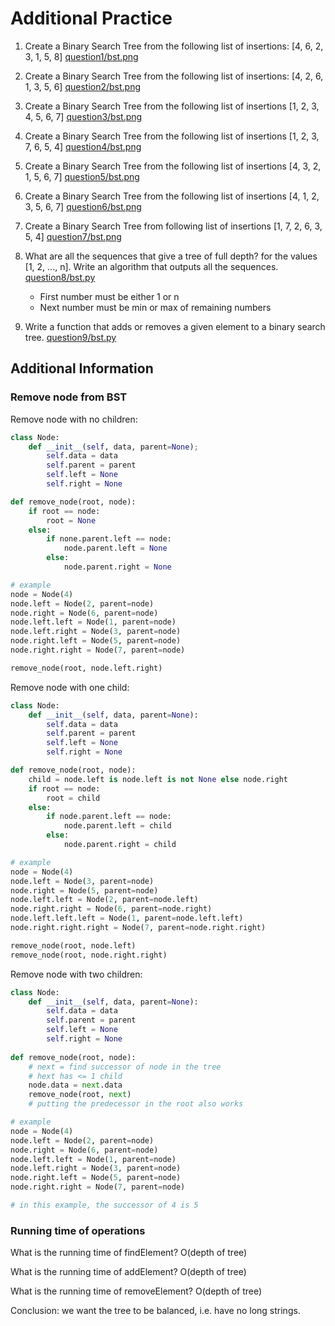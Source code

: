 # Additional Practice

1. Create a Binary Search Tree from the following list of insertions: [4, 6, 2, 3, 1, 5, 8] [question1/bst.png](question1/bst.PNG)

2. Create a Binary Search Tree from the following list of insertions: [4, 2, 6, 1, 3, 5, 6] [question2/bst.png](question2/bst.PNG)

3. Create a Binary Search Tree from the following list of insertions [1, 2, 3, 4, 5, 6, 7] [question3/bst.png](question3/bst.PNG)

4. Create a Binary Search Tree from the following list of insertions [1, 2, 3, 7, 6, 5, 4] [question4/bst.png](question4/bst.PNG)

5. Create a Binary Search Tree from the following list of insertions [4, 3, 2, 1, 5, 6, 7] [question5/bst.png](question5/bst.PNG)

6. Create a Binary Search Tree from the following list of insertions [4, 1, 2, 3, 5, 6, 7] [question6/bst.png](question6/bst.PNG)

7. Create a Binary Search Tree from following list of insertions [1, 7, 2, 6, 3, 5, 4] [question7/bst.png](question7/bst.PNG)

8. What are all the sequences that give a tree of full depth? for the values [1, 2, ..., n]. Write an algorithm that outputs all the sequences. [question8/bst.py](question8/bst.py)

    * First number must be either 1 or n
    * Next number must be min or max of remaining numbers

9. Write a function that adds or removes a given element to a binary search tree. [question9/bst.py](question9/bst.py)

## Additional Information

### Remove node from BST

Remove node with no children:

```python
class Node:
    def __init__(self, data, parent=None);
        self.data = data
        self.parent = parent
        self.left = None
        self.right = None

def remove_node(root, node):
    if root == node:
        root = None
    else:
        if none.parent.left == node:
            node.parent.left = None
        else:
            node.parent.right = None

# example
node = Node(4)
node.left = Node(2, parent=node)
node.right = Node(6, parent=node)
node.left.left = Node(1, parent=node)
node.left.right = Node(3, parent=node)
node.right.left = Node(5, parent=node)
node.right.right = Node(7, parent=node)

remove_node(root, node.left.right)
```

Remove node with one child:

```python
class Node:
    def __init__(self, data, parent=None):
        self.data = data
        self.parent = parent
        self.left = None
        self.right = None

def remove_node(root, node):
    child = node.left is node.left is not None else node.right
    if root == node:
        root = child
    else:
        if node.parent.left == node:
            node.parent.left = child
        else:
            node.parent.right = child

# example
node = Node(4)
node.left = Node(3, parent=node)
node.right = Node(5, parent=node)
node.left.left = Node(2, parent=node.left)
node.right.right = Node(6, parent=node.right)
node.left.left.left = Node(1, parent=node.left.left)
node.right.right.right = Node(7, parent=node.right.right)

remove_node(root, node.left)
remove_node(root, node.right.right)
```

Remove node with two children:

```python
class Node:
    def __init__(self, data, parent=None):
        self.data = data
        self.parent = parent
        self.left = None
        self.right = None
    
def remove_node(root, node):
    # next = find successor of node in the tree
    # hext has <= 1 child
    node.data = next.data
    remove_node(root, next)
    # putting the predecessor in the root also works

# example
node = Node(4)
node.left = Node(2, parent=node)
node.right = Node(6, parent=node)
node.left.left = Node(1, parent=node)
node.left.right = Node(3, parent=node)
node.right.left = Node(5, parent=node)
node.right.right = Node(7, parent=node)

# in this example, the successor of 4 is 5
```

### Running time of operations

What is the running time of findElement? O(depth of tree)

What is the running time of addElement? O(depth of tree)

What is the running time of removeElement? O(depth of tree)

Conclusion: we want the tree to be balanced, i.e. have no long strings.